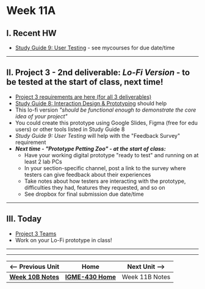 # Week 11A

## I. Recent HW
- [Study Guide 9: User Testing](../documents/study-guide-9.md) - see mycourses for due date/time

---

## II. Project 3 - 2nd deliverable: *Lo-Fi Version* - to be tested at the start of class, next time!
- [Project 3 requirements are here (for all 3 deliverables)](../documents/p3-interactive-prototype.md)
- [Study Guide 8: Interaction Design & Prototyping](https://docs.google.com/document/d/1gRDgkQNEEACPyXCWzBotQ03IAfYR41UmgKcGhz1I4wo/edit?tab=t.0#heading=h.yhu4oq3rbp7z) should help
- This lo-fi version *"should be functional enough to demonstrate the core idea of your project"*
- You could create this prototype using Google Slides, Figma (free for edu users) or other tools listed in Study Guide 8
- *Study Guide 9: User Testing* will help with the "Feedback Survey" requirement
- ***Next time - "Prototype Petting Zoo" - at the start of class:***
  - Have your working digital prototype "ready to test" and running on at least 2 lab PCs 
  - In your section-specific channel, post a link to the survey where testers can give feedback about their experiences
  - Take notes about how testers are interacting with the prototype, difficulties they had, features they requested, and so on
  - See dropbox for final submission due date/time

---

## III. Today
- [Project 3 Teams](../documents/p3-teams.md)
- Work on your Lo-Fi prototype in class!

---
---

| <-- Previous Unit | Home | Next Unit -->
| --- | --- | --- 
|  [**Week 10B Notes**](10B.md)  |  [**IGME-430 Home**](../) | Week 11B Notes
